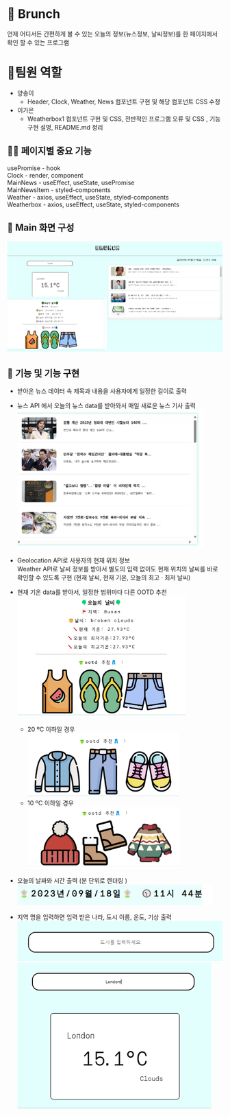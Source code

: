 # 🥪 Brunch
언제 어디서든 간편하게 볼 수 있는 오늘의 정보(뉴스정보, 날씨정보)를 한 페이지에서 확인 할 수 있는 프로그램

# 👥팀원 역할
* 양송이
    * Header, Clock, Weather, News 컴포넌트 구현 및 해당 컴포넌트 CSS 수정
* 이가은
    * Weatherbox1 컴포넌트 구현 및 CSS, 전반적인 프로그램 오류 및 CSS , 기능 구현 설명, README.md 정리
##  👩‍💻 페이지별 중요 기능

usePromise - hook\
Clock - render, component\
MainNews - useEffect, useState, usePromise\
MainNewsItem - styled-components\
Weather - axios, useEffect, useState, styled-components\
Weatherbox - axios, useEffect, useState, styled-components

##  🧰 Main 화면 구성
![Alt text](/READMEImg/기능구현29.PNG)

## 🔧 기능 및 기능 구현
* 받아온 뉴스 데이터 속 제목과 내용을 사용자에게 일정한 길이로 출력   
* 뉴스 API 에서 오늘의 뉴스 data를 받아와서 매일 새로운 뉴스 기사 출력
![Alt text](/READMEImg/기능구현24.PNG)

* Geolocation API로 사용자의 현재 위치 정보 \
Weather API로 날씨 정보를 받아서 별도의 입력 없이도 현재 위치의 날씨를 바로 확인할 수 있도록 구현 (현재 날씨, 현재 기온, 오늘의 최고 · 최저 날씨)
* 현재 기온 data를 받아서, 일정한 범위마다 다른  OOTD 추천 
![Alt text](/READMEImg/기능구현22.PNG)
    * 20 ºC 이하일 경우\
    ![Alt text](/READMEImg/기능구현23.PNG)
     * 10 ºC 이하일 경우\
    ![Alt text](/READMEImg/기능구현25.PNG)

* 오늘의 날짜와 시간 출력 (분 단위로 렌더링 )\
![Alt text](/READMEImg/기능구현26.PNG)
* 지역 명을 입력하면 입력 받은 나라, 도시 이름, 온도, 기상 출력
![Alt text](/READMEImg/기능구현28.PNG)
![Alt text](/READMEImg/기능구현27.PNG)

